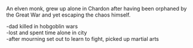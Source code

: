 An elven monk, grew up alone in Chardon after having been orphaned by the Great War and yet escaping the chaos himself.
 
-dad killed in hobgoblin wars  
-lost and spent time alone in city  
-after mourning set out to learn to fight, picked up martial arts